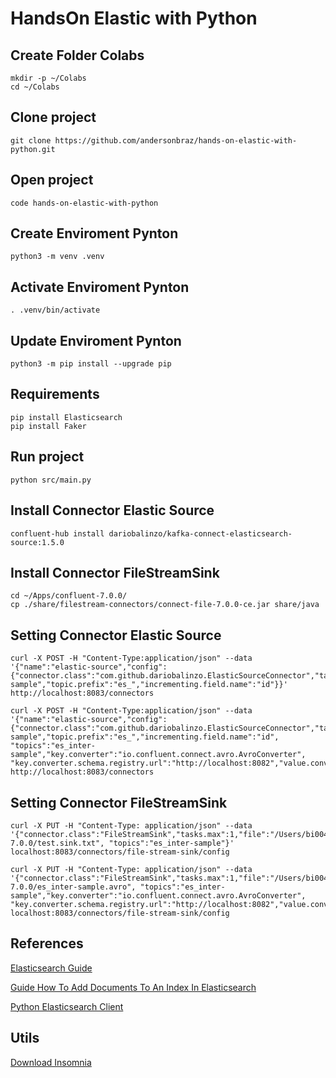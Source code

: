 # HandsOn Elastic with Python

## Create Folder Colabs

```shell
mkdir -p ~/Colabs
cd ~/Colabs
```
## Clone project

```shell
git clone https://github.com/andersonbraz/hands-on-elastic-with-python.git
```
## Open project

```shell
code hands-on-elastic-with-python
```

## Create Enviroment Pynton

```shell
python3 -m venv .venv
```

## Activate Enviroment Pynton

```shell
. .venv/bin/activate
```
## Update Enviroment Pynton

```shell
python3 -m pip install --upgrade pip
```

## Requirements

```shell
pip install Elasticsearch
pip install Faker
```

## Run project

```shell
python src/main.py
```
## Install Connector Elastic Source

```shell
confluent-hub install dariobalinzo/kafka-connect-elasticsearch-source:1.5.0
```

## Install Connector FileStreamSink

```shell
cd ~/Apps/confluent-7.0.0/
cp ./share/filestream-connectors/connect-file-7.0.0-ce.jar share/java
```
## Setting Connector Elastic Source 

```shell
curl -X POST -H "Content-Type:application/json" --data '{"name":"elastic-source","config":{"connector.class":"com.github.dariobalinzo.ElasticSourceConnector","tasks.max":"1","es.host":"localhost","es.port":"9200","index.prefix":"inter-sample","topic.prefix":"es_","incrementing.field.name":"id"}}' http://localhost:8083/connectors
```

```shell
curl -X POST -H "Content-Type:application/json" --data '{"name":"elastic-source","config":{"connector.class":"com.github.dariobalinzo.ElasticSourceConnector","tasks.max":"1","es.host":"localhost","es.port":"9200","index.prefix":"inter-sample","topic.prefix":"es_","incrementing.field.name":"id", "topics":"es_inter-sample","key.converter":"io.confluent.connect.avro.AvroConverter", "key.converter.schema.registry.url":"http://localhost:8082","value.converter":"io.confluent.connect.avro.AvroConverter","value.converter.schema.registry.url":"http://localhost:8082"}}' http://localhost:8083/connectors
```

## Setting Connector FileStreamSink

```shell
curl -X PUT -H "Content-Type: application/json" --data '{"connector.class":"FileStreamSink","tasks.max":1,"file":"/Users/bi004609/Apps/confluent-7.0.0/test.sink.txt", "topics":"es_inter-sample"}' localhost:8083/connectors/file-stream-sink/config
```


```shell
curl -X PUT -H "Content-Type: application/json" --data '{"connector.class":"FileStreamSink","tasks.max":1,"file":"/Users/bi004609/Apps/confluent-7.0.0/es_inter-sample.avro", "topics":"es_inter-sample","key.converter":"io.confluent.connect.avro.AvroConverter", "key.converter.schema.registry.url":"http://localhost:8082","value.converter":"io.confluent.connect.avro.AvroConverter","value.converter.schema.registry.url":"http://localhost:8082"}' localhost:8083/connectors/file-stream-sink/config
```
## References

[Elasticsearch Guide](https://www.elastic.co/guide/en/elasticsearch/reference/current)

[Guide How To Add Documents To An Index In Elasticsearch](https://kb.objectrocket.com/elasticsearch/guide-how-to-add-documents-to-an-index-in-elasticsearch)

[Python Elasticsearch Client](https://elasticsearch-py.readthedocs.io/en/v7.16.3/)

## Utils

[Download Insomnia](https://insomnia.res/download)